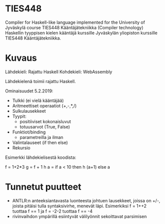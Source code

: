 # TIES448

Compiler for Haskell-like language implemented for the University of Jyväskylä course TIES448 Kääntäjätekniikka (Compiler technology)
Haskellin tyyppisen kielen kääntäjä kurssille Jyväskylän yliopiston kurssille TIES448 Kääntäjätekniikka.

Kuvaus
===========
Lähdekieli: Rajattu Haskell
Kohdekieli: WebAssembly

Lähdekielenä toimii rajattu Haskell.

Ominaisuudet 5.2.2019:
- Tulkki (ei vielä kääntäjää)
- Aritmeettiset operaatiot (+,-,*,/)
- Sulkulausekkeet
- Tyypit: 
  * positiiviset kokonaisluvut
  * totuusarvot (True, False)
- Funktiot/binding
  * parametreilla ja ilman
- Valintalauseet (if then else)
- Rekursio

Esimerkki lähdekielisestä koodista:

f = 1+2*3
g = f + 1
h a = if a < 10 then h (a+1) else a 


Tunnetut puutteet
===========
- ANTLR:n anteeksiantavasta luonteesta johtuen lausekkeet, joissa on +/-, joista pitäisi tulla syntaksivirhe, menevät läpi. Esimerkiksi f = 1++2 tuottaa f == 1 ja f = -2-2 tuottaa f == -4
- rivinvaihdon ympärillä esiintyvät välilyönnit sekoittavat parsimisen
